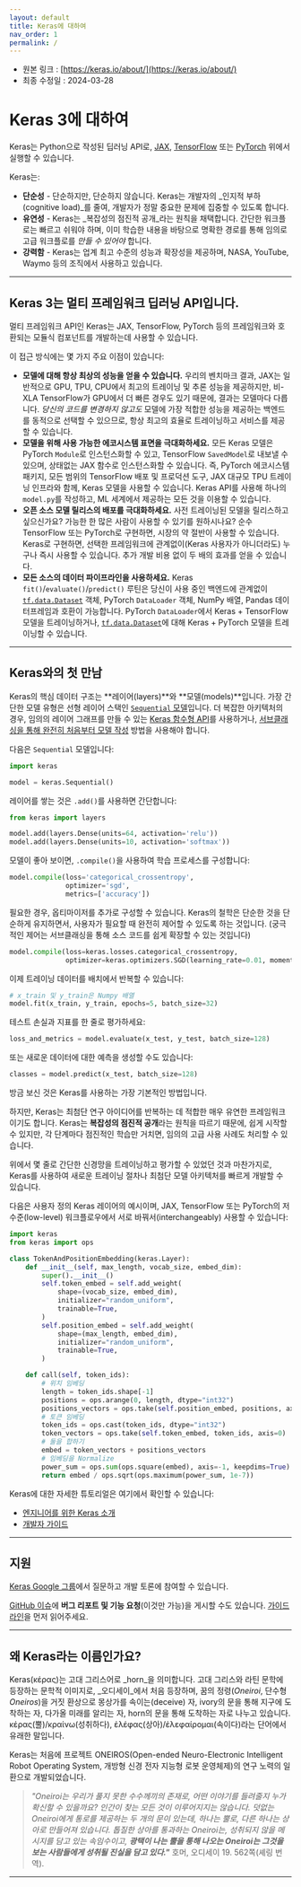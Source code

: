 ```yaml
---
layout: default
title: Keras에 대하여
nav_order: 1
permalink: /
---
```


* 원본 링크 : [https://keras.io/about/](https://keras.io/about/)
* 최종 수정일 : 2024-03-28

# Keras 3에 대하여

Keras는 Python으로 작성된 딥러닝 API로, [JAX](https://jax.readthedocs.io/), [TensorFlow](https://github.com/tensorflow/tensorflow) 또는 [PyTorch](https://pytorch.org/) 위에서 실행할 수 있습니다.

Keras는:

- **단순성** - 단순하지만, 단순하지 않습니다. Keras는 개발자의 _인지적 부하(cognitive load)_를 줄여, 개발자가 정말 중요한 문제에 집중할 수 있도록 합니다.
- **유연성** - Keras는 _복잡성의 점진적 공개_라는 원칙을 채택합니다. 간단한 워크플로는 빠르고 쉬워야 하며, 이미 학습한 내용을 바탕으로 명확한 경로를 통해 임의로 고급 워크플로를 _만들 수 있어야_ 합니다.
- **강력함** - Keras는 업계 최고 수준의 성능과 확장성을 제공하며, NASA, YouTube, Waymo 등의 조직에서 사용하고 있습니다.

----

## Keras 3는 멀티 프레임워크 딥러닝 API입니다.

멀티 프레임워크 API인 Keras는 JAX, TensorFlow, PyTorch 등의 프레임워크와 호환되는 모듈식 컴포넌트를 개발하는데 사용할 수 있습니다.

이 접근 방식에는 몇 가지 주요 이점이 있습니다:

- **모델에 대해 항상 최상의 성능을 얻을 수 있습니다.** 우리의 벤치마크 결과, JAX는 일반적으로 GPU, TPU, CPU에서 최고의 트레이닝 및 추론 성능을 제공하지만, 비-XLA TensorFlow가 GPU에서 더 빠른 경우도 있기 때문에, 결과는 모델마다 다릅니다. _당신의 코드를 변경하지 않고도_ 모델에 가장 적합한 성능을 제공하는 백엔드를 동적으로 선택할 수 있으므로, 항상 최고의 효율로 트레이닝하고 서비스를 제공할 수 있습니다.
- **모델을 위해 사용 가능한 에코시스템 표면을 극대화하세요.** 모든 Keras 모델은 PyTorch `Module`로 인스턴스화할 수 있고, TensorFlow `SavedModel`로 내보낼 수 있으며, 상태없는 JAX 함수로 인스턴스화할 수 있습니다. 즉, PyTorch 에코시스템 패키지, 모든 범위의 TensorFlow 배포 및 프로덕션 도구, JAX 대규모 TPU 트레이닝 인프라와 함께, Keras 모델을 사용할 수 있습니다. Keras API를 사용해 하나의 `model.py`를 작성하고, ML 세계에서 제공하는 모든 것을 이용할 수 있습니다.
- **오픈 소스 모델 릴리스의 배포를 극대화하세요.** 사전 트레이닝된 모델을 릴리스하고 싶으신가요? 가능한 한 많은 사람이 사용할 수 있기를 원하시나요? 순수 TensorFlow 또는 PyTorch로 구현하면, 시장의 약 절반이 사용할 수 있습니다. Keras로 구현하면, 선택한 프레임워크에 관계없이(Keras 사용자가 아니더라도) 누구나 즉시 사용할 수 있습니다. 추가 개발 비용 없이 두 배의 효과를 얻을 수 있습니다.
- **모든 소스의 데이터 파이프라인을 사용하세요.** Keras `fit()`/`evaluate()`/`predict()` 루틴은 당신이 사용 중인 백엔드에 관계없이 [`tf.data.Dataset`](https://www.tensorflow.org/api_docs/python/tf/data/Dataset) 객체, PyTorch `DataLoader` 객체, NumPy 배열, Pandas 데이터프레임과 호환이 가능합니다. PyTorch `DataLoader`에서 Keras + TensorFlow 모델을 트레이닝하거나, [`tf.data.Dataset`](https://www.tensorflow.org/api_docs/python/tf/data/Dataset)에 대해 Keras + PyTorch 모델을 트레이닝할 수 있습니다.

----

## Keras와의 첫 만남

Keras의 핵심 데이터 구조는 **레이어(layers)**와 **모델(models)**입니다. 가장 간단한 모델 유형은 선형 레이어 스택인 [`Sequential` 모델](/guides/sequential_model/)입니다. 더 복잡한 아키텍처의 경우, 임의의 레이어 그래프를 만들 수 있는 [Keras 함수형 API](/guides/functional_api/)를 사용하거나, [서브클래싱을 통해 완전히 처음부터 모델 작성](/guides/making_new_layers_and_models_via_subclassing/) 방법을 사용해야 합니다.

다음은 `Sequential` 모델입니다:

```python
import keras

model = keras.Sequential()
```

레이어를 쌓는 것은 `.add()`를 사용하면 간단합니다:

```python
from keras import layers

model.add(layers.Dense(units=64, activation='relu'))
model.add(layers.Dense(units=10, activation='softmax'))
```

모델이 좋아 보이면, `.compile()`을 사용하여 학습 프로세스를 구성합니다:

```python
model.compile(loss='categorical_crossentropy',
              optimizer='sgd',
              metrics=['accuracy'])
```

필요한 경우, 옵티마이저를 추가로 구성할 수 있습니다. Keras의 철학은 단순한 것을 단순하게 유지하면서, 사용자가 필요할 때 완전히 제어할 수 있도록 하는 것입니다. (궁극적인 제어는 서브클래싱을 통해 소스 코드를 쉽게 확장할 수 있는 것입니다)

```python
model.compile(loss=keras.losses.categorical_crossentropy,
              optimizer=keras.optimizers.SGD(learning_rate=0.01, momentum=0.9, nesterov=True))
```

이제 트레이닝 데이터를 배치에서 반복할 수 있습니다:

```python
# x_train 및 y_train은 Numpy 배열
model.fit(x_train, y_train, epochs=5, batch_size=32)
```

테스트 손실과 지표를 한 줄로 평가하세요:

```python
loss_and_metrics = model.evaluate(x_test, y_test, batch_size=128)
```

또는 새로운 데이터에 대한 예측을 생성할 수도 있습니다:

```python
classes = model.predict(x_test, batch_size=128)
```

방금 보신 것은 Keras를 사용하는 가장 기본적인 방법입니다.

하지만, Keras는 최첨단 연구 아이디어를 반복하는 데 적합한 매우 유연한 프레임워크이기도 합니다. Keras는 **복잡성의 점진적 공개**라는 원칙을 따르기 때문에, 쉽게 시작할 수 있지만, 각 단계마다 점진적인 학습만 거치면, 임의의 고급 사용 사례도 처리할 수 있습니다.

위에서 몇 줄로 간단한 신경망을 트레이닝하고 평가할 수 있었던 것과 마찬가지로, Keras를 사용하여 새로운 트레이닝 절차나 최첨단 모델 아키텍처를 빠르게 개발할 수 있습니다.

다음은 사용자 정의 Keras 레이어의 예시이며, JAX, TensorFlow 또는 PyTorch의 저수준(low-level) 워크플로우에서 서로 바꿔서(interchangeably) 사용할 수 있습니다:

```python
import keras
from keras import ops

class TokenAndPositionEmbedding(keras.Layer):
    def __init__(self, max_length, vocab_size, embed_dim):
        super().__init__()
        self.token_embed = self.add_weight(
            shape=(vocab_size, embed_dim),
            initializer="random_uniform",
            trainable=True,
        )
        self.position_embed = self.add_weight(
            shape=(max_length, embed_dim),
            initializer="random_uniform",
            trainable=True,
        )

    def call(self, token_ids):
        # 위치 임베딩
        length = token_ids.shape[-1]
        positions = ops.arange(0, length, dtype="int32")
        positions_vectors = ops.take(self.position_embed, positions, axis=0)
        # 토큰 임베딩
        token_ids = ops.cast(token_ids, dtype="int32")
        token_vectors = ops.take(self.token_embed, token_ids, axis=0)
        # 둘을 합하기
        embed = token_vectors + positions_vectors
        # 임베딩을 Normalize
        power_sum = ops.sum(ops.square(embed), axis=-1, keepdims=True)
        return embed / ops.sqrt(ops.maximum(power_sum, 1e-7))
```

Keras에 대한 자세한 튜토리얼은 여기에서 확인할 수 있습니다:

- [엔지니어를 위한 Keras 소개](/getting_started/intro_to_keras_for_engineers/)
- [개발자 가이드](/guides/)

----

## 지원

[Keras Google 그룹](https://groups.google.com/forum/#!forum/keras-users)에서 질문하고 개발 토론에 참여할 수 있습니다.

[GitHub 이슈](https://github.com/keras-team/keras/issues)에 **버그 리포트 및 기능 요청**(이것만 가능)을 게시할 수도 있습니다. [가이드라인](https://github.com/keras-team/keras-io/blob/master/templates/contributing.md)을 먼저 읽어주세요.

----

## 왜 Keras라는 이름인가요?

Keras(κέρας)는 고대 그리스어로 _horn_을 의미합니다. 고대 그리스와 라틴 문학에 등장하는 문학적 이미지로, _오디세이_에서 처음 등장하며, 꿈의 정령(_Oneiroi_, 단수형 _Oneiros_)을 거짓 환상으로 몽상가를 속이는(deceive) 자, ivory의 문을 통해 지구에 도착하는 자, 다가올 미래를 알리는 자, horn의 문을 통해 도착하는 자로 나누고 있습니다. κέρας(뿔)/κραίνω(성취하다), ἐλέφας(상아)/ἐλεφαίρομαι(속이다)라는 단어에서 유래한 말입니다.

Keras는 처음에 프로젝트 ONEIROS(Open-ended Neuro-Electronic Intelligent Robot Operating System, 개방형 신경 전자 지능형 로봇 운영체제)의 연구 노력의 일환으로 개발되었습니다.

> _"Oneiroi는 우리가 풀지 못한 수수께끼의 존재로, 어떤 이야기를 들려줄지 누가 확신할 수 있을까요? 인간이 찾는 모든 것이 이루어지지는 않습니다. 덧없는 Oneiroi에게 통로를 제공하는 두 개의 문이 있는데, 하나는 뿔로, 다른 하나는 상아로 만들어져 있습니다. 톱질한 상아를 통과하는 Oneiroi는, 성취되지 않을 메시지를 담고 있는 속임수이고, **광택이 나는 뿔을 통해 나오는 Oneiroi는 그것을 보는 사람들에게 성취될 진실을 담고 있다."**_ 호머, 오디세이 19. 562쪽(셰링 번역).

----

[Just the Docs]: https://just-the-docs.github.io/just-the-docs/
[GitHub Pages]: https://docs.github.com/en/pages
[README]: https://github.com/just-the-docs/just-the-docs-template/blob/main/README.md
[Jekyll]: https://jekyllrb.com
[GitHub Pages / Actions workflow]: https://github.blog/changelog/2022-07-27-github-pages-custom-github-actions-workflows-beta/
[use this template]: https://github.com/just-the-docs/just-the-docs-template/generate
